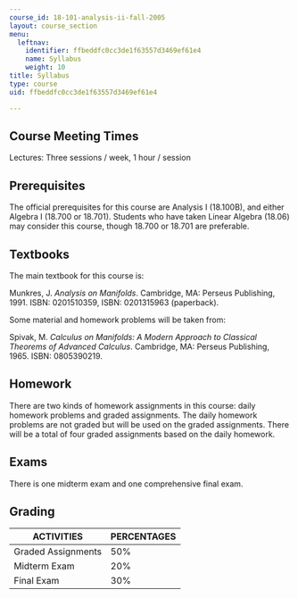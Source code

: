 ```yaml
---
course_id: 18-101-analysis-ii-fall-2005
layout: course_section
menu:
  leftnav:
    identifier: ffbeddfc0cc3de1f63557d3469ef61e4
    name: Syllabus
    weight: 10
title: Syllabus
type: course
uid: ffbeddfc0cc3de1f63557d3469ef61e4

---
```


Course Meeting Times
--------------------

Lectures: Three sessions / week, 1 hour / session

Prerequisites
-------------

The official prerequisites for this course are Analysis I (18.100B), and either Algebra I (18.700 or 18.701). Students who have taken Linear Algebra (18.06) may consider this course, though 18.700 or 18.701 are preferable.

Textbooks
---------

The main textbook for this course is:

Munkres, J. _Analysis on Manifolds_. Cambridge, MA: Perseus Publishing, 1991. ISBN: 0201510359, ISBN: 0201315963 (paperback).

Some material and homework problems will be taken from:

Spivak, M. _Calculus on Manifolds: A Modern Approach to Classical Theorems of Advanced Calculus_. Cambridge, MA: Perseus Publishing, 1965. ISBN: 0805390219.

Homework
--------

There are two kinds of homework assignments in this course: daily homework problems and graded assignments. The daily homework problems are not graded but will be used on the graded assignments. There will be a total of four graded assignments based on the daily homework.

Exams
-----

There is one midterm exam and one comprehensive final exam.

Grading
-------

| ACTIVITIES | PERCENTAGES |
| --- | --- |
| Graded Assignments | 50% |
| Midterm Exam | 20% |
| Final Exam | 30%